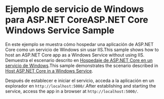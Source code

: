 # <a name="aspnet-core-windows-service-sample"></a><span data-ttu-id="85386-101">Ejemplo de servicio de Windows para ASP.NET Core</span><span class="sxs-lookup"><span data-stu-id="85386-101">ASP.NET Core Windows Service Sample</span></span>

<span data-ttu-id="85386-102">En este ejemplo se muestra cómo hospedar una aplicación de ASP.NET Core como un servicio de Windows sin usar IIS.</span><span class="sxs-lookup"><span data-stu-id="85386-102">This sample shows how to host an ASP.NET Core app as a Windows Service without using IIS.</span></span> <span data-ttu-id="85386-103">Demuestra el escenario descrito en [Hospedaje de ASP.NET Core en un servicio de Windows](https://docs.microsoft.com/aspnet/core/host-and-deploy/windows-service).</span><span class="sxs-lookup"><span data-stu-id="85386-103">This sample demonstrates the scenario described in [Host ASP.NET Core in a Windows Service](https://docs.microsoft.com/aspnet/core/host-and-deploy/windows-service).</span></span>

<span data-ttu-id="85386-104">Después de establecer e iniciar el servicio, acceda a la aplicación en un explorador en `http://localhost:5000/`.</span><span class="sxs-lookup"><span data-stu-id="85386-104">After establishing and starting the service, access the app in a browser at `http://localhost:5000/`.</span></span>
